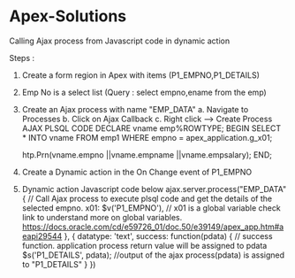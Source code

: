 # Apex-Solutions
Calling Ajax process from Javascript code in dynamic action

Steps :
1. Create a form region in Apex with items (P1_EMPNO,P1_DETAILS)
2. Emp No is a select list (Query : select empno,ename from the emp)
3. Create an Ajax process with name "EMP_DATA"
   a. Navigate to Processes
   b. Click on Ajax Callback
   c. Right click --> Create Process
AJAX PLSQL CODE
DECLARE
    vname emp%ROWTYPE;
BEGIN
    SELECT *
    INTO   vname
    FROM   emp1
    WHERE  empno = apex_application.g_x01;

    htp.Prn(vname.empno
            ||vname.empname
            ||vname.empsalary);
END;    
4. Create a Dynamic action in the On Change event of P1_EMPNO
5. Dynamic action Javascript code below
ajax.server.process("EMP_DATA" {  // Call Ajax process to execute plsql code and get the details of the selected empno.
    x01: $v('P1_EMPNO'), // x01 is a global variable check link to understand more on global variables. https://docs.oracle.com/cd/e59726_01/doc.50/e39149/apex_app.htm#aeapi29544
}, {
    datatype: 'text',
    success: function(pdata) { // success function. application process return value will be assigned to pdata
        $s('P1_DETAILS', pdata); //output of the ajax process(pdata) is assigned to "P1_DETAILS"
    }
})
